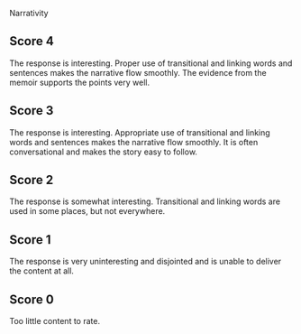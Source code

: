 Narrativity

## **Score 4**
The response is interesting. Proper use of transitional and linking words and sentences makes the narrative flow smoothly. The evidence from the memoir supports the points very well.

## **Score 3**
The response is interesting. Appropriate use of transitional and linking words and sentences makes the narrative flow smoothly. It is often conversational and makes the story easy to follow.

## **Score 2**
The response is somewhat interesting. Transitional and linking words are used in some places, but not everywhere.

## **Score 1**
The response is very uninteresting and disjointed and is unable to deliver the content at all.

## **Score 0**
Too little content to rate.
